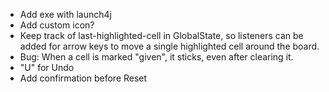 * Add exe with launch4j
* Add custom icon?
* Keep track of last-highlighted-cell in GlobalState, so listeners can be added for arrow keys to move a single highlighted cell around the board.
* Bug: When a cell is marked "given", it sticks, even after clearing it.
* "U" for Undo
* Add confirmation before Reset
